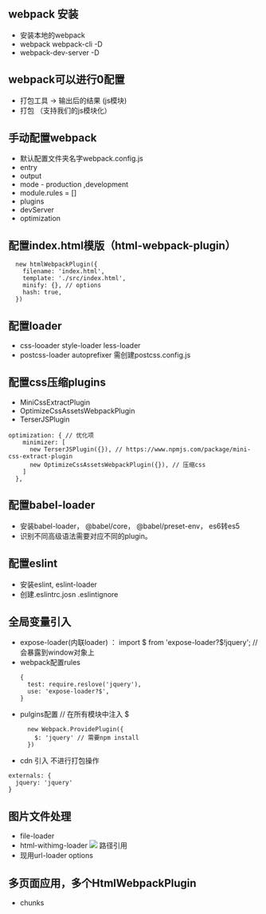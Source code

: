 ## webpack 安装
- 安装本地的webpack
- webpack webpack-cli -D
- webpack-dev-server -D

## webpack可以进行0配置
- 打包工具 -> 输出后的结果 (js模块)
- 打包 （支持我们的js模块化）

## 手动配置webpack
- 默认配置文件夹名字webpack.config.js
- entry
- output
- mode - production ,development
- module.rules = []
- plugins
- devServer
- optimization

## 配置index.html模版（html-webpack-plugin）
```
  new htmlWebpackPlugin({
    filename: 'index.html',
    template: './src/index.html',
    minify: {}, // options
    hash: true,
  })
```

## 配置loader
- css-looader style-loader  less-loader
- postcss-loader autoprefixer 需创建postcss.config.js

## 配置css压缩plugins
- MiniCssExtractPlugin
- OptimizeCssAssetsWebpackPlugin
- TerserJSPlugin
```
optimization: { // 优化项
    minimizer: [
      new TerserJSPlugin({}), // https://www.npmjs.com/package/mini-css-extract-plugin
      new OptimizeCssAssetsWebpackPlugin({}), // 压缩css
    ]
  },
```

## 配置babel-loader
- 安装babel-loader， @babel/core， @babel/preset-env， es6转es5
- 识别不同高级语法需要对应不同的plugin。

## 配置eslint
- 安装eslint, eslint-loader
- 创建.eslintrc.josn  .eslintignore

## 全局变量引入
- expose-loader(内联loader) ： import $ from 'expose-loader?$!jquery'; //会暴露到window对象上
- webpack配置rules 
  ```
  {
    test: require.reslove('jquery'),
    use: 'expose-loader?$',
  }
  ```
- pulgins配置 // 在所有模块中注入 $
  ```
    new Webpack.ProvidePlugin({
      $: 'jquery' // 需要npm install
    })
  ```
- cdn 引入 不进行打包操作
 ```
 externals: {
   jquery: 'jquery'
 }
 ```

 ## 图片文件处理
 - file-loader 
 - html-withimg-loader <img src='url' /> 路径引用
 - 现用url-loader options


 ## 多页面应用，多个HtmlWebpackPlugin
 - chunks
